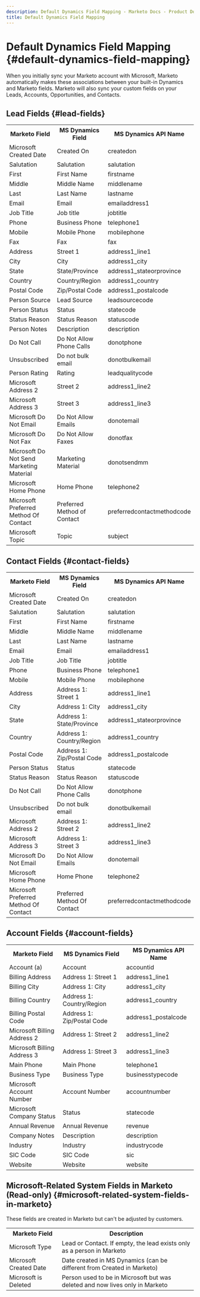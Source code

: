 ```yaml
---
description: Default Dynamics Field Mapping - Marketo Docs - Product Documentation
title: Default Dynamics Field Mapping
---
```


# Default Dynamics Field Mapping {#default-dynamics-field-mapping}

When you initially sync your Marketo account with Microsoft, Marketo automatically makes these associations between your built-in Dynamics and Marketo fields.  Marketo will also sync your custom fields on your Leads, Accounts, Opportunities, and Contacts.

## Lead Fields {#lead-fields}

<table> 
 <colgroup> 
  <col> 
  <col> 
  <col> 
 </colgroup> 
 <tbody> 
  <tr> 
   <th>Marketo Field</th> 
   <th>MS Dynamics Field</th> 
   <th>MS Dynamics API Name</th> 
  </tr> 
  <tr> 
   <td>Microsoft Created Date</td> 
   <td>Created On</td> 
   <td>createdon</td> 
  </tr> 
  <tr> 
   <td>Salutation</td> 
   <td>Salutation</td> 
   <td>salutation</td> 
  </tr> 
  <tr> 
   <td>First</td> 
   <td>First Name</td> 
   <td>firstname</td> 
  </tr> 
  <tr> 
   <td>Middle</td> 
   <td>Middle Name</td> 
   <td>middlename</td> 
  </tr> 
  <tr> 
   <td>Last</td> 
   <td>Last Name</td> 
   <td>lastname</td> 
  </tr> 
  <tr> 
   <td>Email</td> 
   <td>Email</td> 
   <td>emailaddress1</td> 
  </tr> 
  <tr> 
   <td>Job Title</td> 
   <td>Job title</td> 
   <td>jobtitle</td> 
  </tr> 
  <tr> 
   <td>Phone</td> 
   <td>Business Phone</td> 
   <td>telephone1</td> 
  </tr> 
  <tr> 
   <td>Mobile</td> 
   <td>Mobile Phone</td> 
   <td>mobilephone</td> 
  </tr> 
  <tr> 
   <td>Fax</td> 
   <td>Fax</td> 
   <td>fax</td> 
  </tr> 
  <tr> 
   <td>Address</td> 
   <td>Street 1</td> 
   <td>address1_line1</td> 
  </tr> 
  <tr> 
   <td>City</td> 
   <td>City</td> 
   <td>address1_city</td> 
  </tr> 
  <tr> 
   <td>State</td> 
   <td>State/Province</td> 
   <td>address1_stateorprovince</td> 
  </tr> 
  <tr> 
   <td>Country</td> 
   <td>Country/Region</td> 
   <td>address1_country</td> 
  </tr> 
  <tr> 
   <td>Postal Code</td> 
   <td>Zip/Postal Code</td> 
   <td>address1_postalcode</td> 
  </tr> 
  <tr> 
   <td>Person Source</td> 
   <td>Lead Source</td> 
   <td>leadsourcecode</td> 
  </tr> 
  <tr> 
   <td>Person Status</td> 
   <td>Status</td> 
   <td>statecode</td> 
  </tr> 
  <tr> 
   <td>Status Reason</td> 
   <td>Status Reason</td> 
   <td>statuscode</td> 
  </tr> 
  <tr> 
   <td>Person Notes</td> 
   <td>Description</td> 
   <td>description</td> 
  </tr> 
  <tr> 
   <td>Do Not Call</td> 
   <td>Do Not Allow Phone Calls</td> 
   <td>donotphone</td> 
  </tr> 
  <tr> 
   <td>Unsubscribed</td> 
   <td>Do not bulk email</td> 
   <td>donotbulkemail</td> 
  </tr> 
  <tr> 
   <td>Person Rating</td> 
   <td>Rating</td> 
   <td>leadqualitycode</td> 
  </tr> 
  <tr> 
   <td>Microsoft Address 2</td> 
   <td>Street 2</td> 
   <td>address1_line2</td> 
  </tr> 
  <tr> 
   <td>Microsoft Address 3</td> 
   <td>Street 3</td> 
   <td>address1_line3</td> 
  </tr> 
  <tr> 
   <td>Microsoft Do Not Email</td> 
   <td>Do Not Allow Emails</td> 
   <td>donotemail</td> 
  </tr> 
  <tr> 
   <td>Microsoft Do Not Fax</td> 
   <td>Do Not Allow Faxes</td> 
   <td>donotfax</td> 
  </tr> 
  <tr> 
   <td>Microsoft Do Not Send Marketing Material</td> 
   <td>Marketing Material</td> 
   <td>donotsendmm</td> 
  </tr> 
  <tr> 
   <td>Microsoft Home Phone</td> 
   <td>Home Phone</td> 
   <td>telephone2</td> 
  </tr> 
  <tr> 
   <td>Microsoft Preferred Method Of Contact</td> 
   <td>Preferred Method of Contact</td> 
   <td>preferredcontactmethodcode</td> 
  </tr> 
  <tr> 
   <td>Microsoft Topic</td> 
   <td>Topic</td> 
   <td>subject</td> 
  </tr> 
 </tbody> 
</table>

## Contact Fields {#contact-fields}

<table> 
 <colgroup> 
  <col> 
  <col> 
  <col> 
 </colgroup> 
 <tbody> 
  <tr> 
   <th>Marketo Field</th> 
   <th>MS Dynamics Field</th> 
   <th>MS Dynamics API Name</th> 
  </tr> 
  <tr> 
   <td>Microsoft Created Date</td> 
   <td>Created On</td> 
   <td>createdon</td> 
  </tr> 
  <tr> 
   <td>Salutation</td> 
   <td>Salutation</td> 
   <td>salutation</td> 
  </tr> 
  <tr> 
   <td>First</td> 
   <td>First Name</td> 
   <td>firstname</td> 
  </tr> 
  <tr> 
   <td>Middle</td> 
   <td>Middle Name</td> 
   <td>middlename</td> 
  </tr> 
  <tr> 
   <td>Last</td> 
   <td>Last Name</td> 
   <td>lastname</td> 
  </tr> 
  <tr> 
   <td>Email</td> 
   <td>Email</td> 
   <td>emailaddress1</td> 
  </tr> 
  <tr> 
   <td>Job Title</td> 
   <td>Job Title</td> 
   <td>jobtitle</td> 
  </tr> 
  <tr> 
   <td>Phone</td> 
   <td>Business Phone</td> 
   <td>telephone1</td> 
  </tr> 
  <tr> 
   <td>Mobile</td> 
   <td>Mobile Phone</td> 
   <td>mobilephone</td> 
  </tr> 
  <tr> 
   <td>Address</td> 
   <td>Address 1: Street 1</td> 
   <td>address1_line1</td> 
   <tr> 
   <td>City</td> 
   <td>Address 1: City</td> 
   <td>address1_city</td> 
  </tr> 
  <tr> 
   <td>State</td> 
   <td>Address 1: State/Province</td> 
   <td>address1_stateorprovince</td> 
  </tr> 
  <tr> 
   <td>Country</td> 
   <td>Address 1: Country/Region</td> 
   <td>address1_country</td> 
   <tr> 
   <td>Postal Code</td> 
   <td>Address 1: Zip/Postal Code</td> 
   <td>address1_postalcode</td> 
  </tr> 
  <tr> 
   <td>Person Status</td> 
   <td>Status</td> 
   <td>statecode</td> 
  </tr> 
  <tr> 
   <td>Status Reason</td> 
   <td>Status Reason</td> 
   <td>statuscode</td> 
  </tr> 
   <tr> 
   <td>Do Not Call</td> 
   <td>Do Not Allow Phone Calls</td> 
   <td>donotphone</td> 
  </tr> 
  <tr> 
   <td>Unsubscribed</td> 
   <td>Do not bulk email</td> 
   <td>donotbulkemail</td> 
  </tr> 
  <tr> 
   <td>Microsoft Address 2</td> 
   <td>Address 1: Street 2</td> 
   <td>address1_line2</td> 
  </tr> 
   <tr> 
   <td>Microsoft Address 3</td> 
   <td>Address 1: Street 3</td> 
   <td>address1_line3</td> 
  </tr> 
  <tr> 
   <td>Microsoft Do Not Email</td> 
   <td>Do Not Allow Emails</td> 
   <td>donotemail</td> 
  </tr> 
  <tr> 
   <td>Microsoft Home Phone</td> 
   <td>Home Phone</td> 
   <td>telephone2</td> 
  </tr> 
  <tr> 
   <td>Microsoft Preferred Method Of Contact</td> 
   <td>Preferred Method Of Contact</td> 
   <td>preferredcontactmethodcode</td> 
  </tr> 
 </tbody> 
</table>

## Account Fields {#account-fields}

<table> 
 <colgroup> 
  <col> 
  <col> 
  <col> 
 </colgroup> 
 <tbody> 
  <tr> 
   <th>Marketo Field</th> 
   <th>MS Dynamics Field</th> 
   <th>MS Dynamics API Name</th> 
  </tr> 
  <tr> 
   <td>Account (a)</td> 
   <td>Account</td> 
   <td>accountid</td> 
  </tr> 
  <tr> 
   <td>Billing Address</td> 
   <td>Address 1: Street 1</td> 
   <td>address1_line1</td> 
  </tr> 
  <tr> 
   <td>Billing City</td> 
   <td>Address 1: City</td> 
   <td>address1_city</td> 
  </tr> 
  <tr> 
   <td>Billing Country</td> 
   <td>Address 1: Country/Region</td> 
   <td>address1_country</td> 
  </tr> 
  <tr> 
   <td>Billing Postal Code</td> 
   <td>Address 1: Zip/Postal Code</td> 
   <td>address1_postalcode</td> 
  </tr> 
  <tr> 
   <td>Microsoft Billing Address 2</td> 
   <td>Address 1: Street 2</td> 
   <td>address1_line2</td> 
  </tr> 
  <tr> 
   <td>Microsoft Billing Address 3</td> 
   <td>Address 1: Street 3</td> 
   <td>address1_line3</td> 
  </tr> 
  <tr> 
   <td>Main Phone</td> 
   <td>Main Phone</td> 
   <td>telephone1</td> 
  </tr> 
  <tr> 
   <td>Business Type</td> 
   <td>Business Type</td> 
   <td>businesstypecode</td> 
  </tr> 
  <tr> 
   <td>Microsoft Account Number</td> 
   <td>Account Number</td> 
   <td>accountnumber</td> 
  </tr> 
  <tr> 
   <td>Microsoft Company Status</td> 
   <td>Status</td> 
   <td>statecode</td> 
  </tr> 
  <tr> 
   <td>Annual Revenue</td> 
   <td>Annual Revenue</td> 
   <td>revenue</td> 
  </tr> 
  <tr> 
   <td>Company Notes</td> 
   <td>Description</td> 
   <td>description</td> 
  </tr> 
  <tr> 
   <td>Industry</td> 
   <td>Industry</td> 
   <td>industrycode</td> 
  </tr> 
  <tr> 
   <td>SIC Code</td> 
   <td>SIC Code</td> 
   <td>sic</td> 
  </tr> 
  <tr> 
   <td>Website</td> 
   <td>Website</td> 
   <td>website</td> 
  </tr> 
 </tbody> 
</table>

## Microsoft-Related System Fields in Marketo (Read-only) {#microsoft-related-system-fields-in-marketo}

These fields are created in Marketo but can't be adjusted by customers.

<table> 
 <colgroup> 
  <col> 
  <col> 
 </colgroup> 
 <tbody> 
  <tr> 
   <th>Marketo Field</th> 
   <th>Description</th> 
  </tr> 
  <tr> 
   <td>Microsoft Type</td> 
   <td>Lead or Contact. If empty, the lead exists only as a person in Marketo</td> 
  </tr> 
  <tr> 
   <td>Microsoft Created Date</td> 
   <td>Date created in MS Dynamics (can be different from Created in Marketo)</td> 
  </tr> 
  <tr> 
   <td>Microsoft is Deleted</td> 
   <td>Person used to be in Microsoft but was deleted and now lives only in Marketo</td> 
  </tr> 
 </tbody> 
</table>
